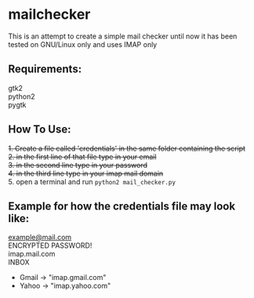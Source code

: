 # mailchecker
This is an attempt to create a simple mail checker
until now it has been tested on GNU/Linux only and uses IMAP only   

Requirements:
--------------
gtk2  
python2     
pygtk

How To Use:
------------
~~1. Create a file called 'credentials' in the same folder containing the script~~  
~~2. in the first line of that file type in your email~~  
~~3. in the second line type in your password~~   
~~4. in the third line type in your imap mail domain~~  
5. open a terminal and run `python2 mail_checker.py`

Example for how the credentials file may look like:
---------------------------------------------------

example@mail.com  
ENCRYPTED PASSWORD!   
imap.mail.com   
INBOX   

- Gmail -> "imap.gmail.com"   
- Yahoo -> "imap.yahoo.com"   
